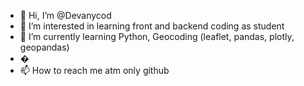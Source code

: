 - 👋 Hi, I’m @Devanycod
- 👀 I’m interested in learning front and backend coding as student
- 🌱 I’m currently learning Python, Geocoding (leaflet, pandas, plotly, geopandas)
- �
- 📫 How to reach me atm only github

<!---
Devanycod/Devanycod is a ✨ special ✨ repository because its `README.md` (this file) appears on your GitHub profile.
You can click the Preview link to take a look at your changes.
--->
